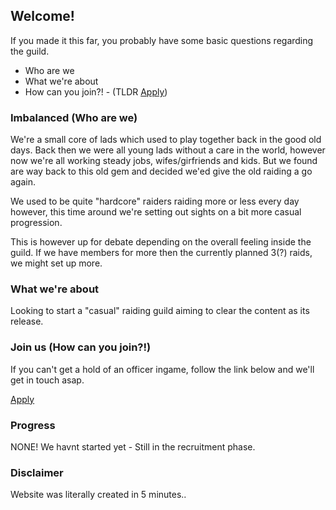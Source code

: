 ## Welcome!

If you made it this far, you probably have some basic questions regarding the guild.
- Who are we
- What we're about
- How can you join?! - (TLDR [Apply](https://forms.gle/L4999y2iGFdHx6Sf9))

### Imbalanced (Who are we)

We're a small core of lads which used to play together back in the good old days. 
Back then we were all young lads without a care in the world, however now we're all working steady
jobs, wifes/girfriends and kids. But we found are way back to this old gem and decided we'ed give
the old raiding a go again.

We used to be quite "hardcore" raiders raiding more or less every day however, this time around
we're setting out sights on a bit more casual progression.

This is however up for debate depending on the overall feeling inside the guild.
If we have members for more then the currently planned 3(?) raids, we might set up more.

### What we're about

Looking to start a "casual" raiding guild aiming to clear the content as its release.

### Join us (How can you join?!)

If you can't get a hold of an officer ingame, follow the link below and we'll get in touch asap.

[Apply](https://forms.gle/L4999y2iGFdHx6Sf9)

### Progress

NONE! We havnt started yet - Still in the recruitment phase.


### Disclaimer

Website was literally created in 5 minutes..
